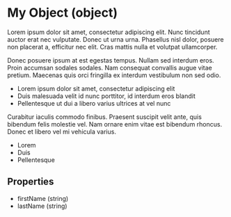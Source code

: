 # My Object (object)

Lorem ipsum dolor sit amet, consectetur adipiscing elit. Nunc tincidunt auctor erat nec vulputate. Donec ut urna urna. Phasellus nisl dolor, posuere non placerat a, efficitur nec elit. Cras mattis nulla et volutpat ullamcorper.

Donec posuere ipsum at est egestas tempus. Nullam sed interdum eros. Proin accumsan sodales sodales. Nam consequat convallis augue vitae pretium. Maecenas quis orci fringilla ex interdum vestibulum non sed odio.

* Lorem ipsum dolor sit amet, consectetur adipiscing elit
* Duis malesuada velit id nunc porttitor, id interdum eros blandit
* Pellentesque ut dui a libero varius ultrices at vel nunc

Curabitur iaculis commodo finibus. Praesent suscipit velit ante, quis bibendum felis molestie vel. Nam ornare enim vitae est bibendum rhoncus. Donec et libero vel mi vehicula varius.

* Lorem
* Duis
* Pellentesque

## Properties

- firstName (string)
- lastName (string)
